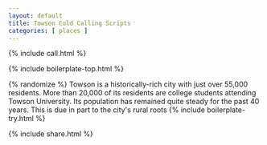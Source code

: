 ```yaml
---
layout: default
title: Towson Cold Calling Scripts
categories: [ places ]
---
```


{% include call.html %}



{% include boilerplate-top.html %}

{% randomize %}
Towson is a historically-rich city with just over 55,000 residents. More than 20,000 of its residents are college students attending Towson University. Its population has remained quite steady for the past 40 years. This is due in part to the city's rural roots
{% include boilerplate-try.html %}

{% include share.html %}